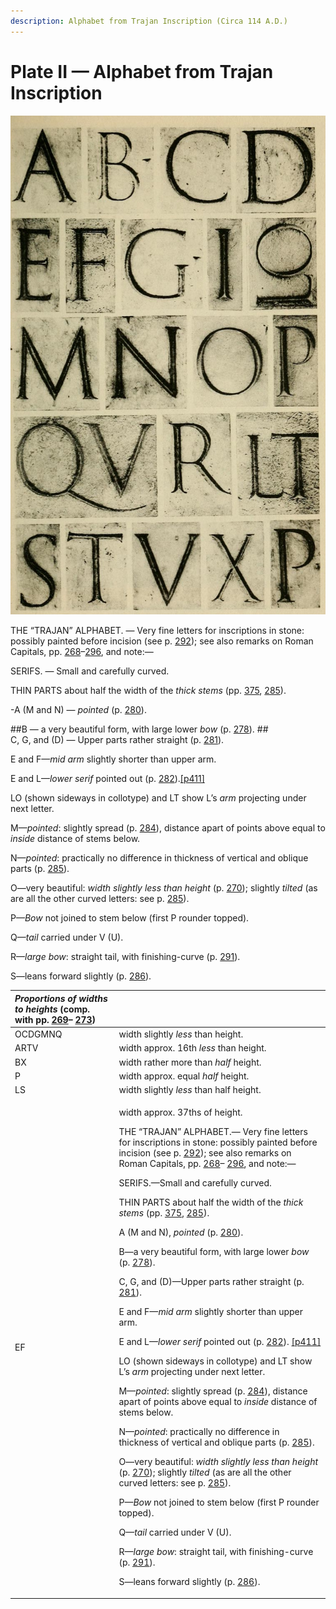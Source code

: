 ```yaml
---
description: Alphabet from Trajan Inscription (Circa 114 A.D.)
---
```


# Plate II — Alphabet from Trajan Inscription

![Plate II.&#x2014;Alphabet from Trajan Inscription \(Circa 114 A.D.\) Scale approx.  1 6  linear. \(See also Plate I\). Note.&#x2014;L and O are shown sideways in the 2nd line.](../.gitbook/assets/i435e-plateii.jpg)

THE “TRAJAN” ALPHABET. — Very fine letters for inscriptions in stone: possibly painted before incision \(see p. [292](http://www.gutenberg.org/files/47089/47089-h/47089-h.htm#p292)\); see also remarks on Roman Capitals, pp. [268](http://www.gutenberg.org/files/47089/47089-h/47089-h.htm#p268)–[296](http://www.gutenberg.org/files/47089/47089-h/47089-h.htm#p296), and note:—

SERIFS. — Small and carefully curved.

THIN PARTS about half the width of the _thick stems_ \(pp. [375](http://www.gutenberg.org/files/47089/47089-h/47089-h.htm#p375), [285](http://www.gutenberg.org/files/47089/47089-h/47089-h.htm#p285)\).

-A \(M and N\) — _pointed_ \(p. [280](http://www.gutenberg.org/files/47089/47089-h/47089-h.htm#p280)\).

\#\#B — a very beautiful form, with large lower _bow_ \(p. [278](http://www.gutenberg.org/files/47089/47089-h/47089-h.htm#p278)\). \#\#  
C, G, and \(D\) — Upper parts rather straight \(p. [281](http://www.gutenberg.org/files/47089/47089-h/47089-h.htm#p281)\).

E and F—_mid arm_ slightly shorter than upper arm.

E and L—_lower serif_ pointed out \(p. [282](http://www.gutenberg.org/files/47089/47089-h/47089-h.htm#p282)\).[\[p411\]](http://www.gutenberg.org/files/47089/47089-h/47089-h.htm#pageindex)

LO \(shown sideways in collotype\) and LT show L’s _arm_ projecting under next letter.

M—_pointed_: slightly spread \(p. [284](http://www.gutenberg.org/files/47089/47089-h/47089-h.htm#p284)\), distance apart of points above equal to _inside_ distance of stems below.

N—_pointed_: practically no difference in thickness of vertical and oblique parts \(p. [285](http://www.gutenberg.org/files/47089/47089-h/47089-h.htm#p285)\).

O—very beautiful: _width slightly less than height_ \(p. [270](http://www.gutenberg.org/files/47089/47089-h/47089-h.htm#p270)\); slightly _tilted_ \(as are all the other curved letters: see p. [285](http://www.gutenberg.org/files/47089/47089-h/47089-h.htm#p285)\).

P—_Bow_ not joined to stem below \(first P rounder topped\).

Q—_tail_ carried under V \(U\).

R—_large bow_: straight tail, with finishing-curve \(p. [291](http://www.gutenberg.org/files/47089/47089-h/47089-h.htm#p291)\).

S—leans forward slightly \(p. [286](http://www.gutenberg.org/files/47089/47089-h/47089-h.htm#p286)\).

<table>
  <thead>
    <tr>
      <th style="text-align:left"><em>Proportions of widths to heights</em> (comp. with pp. <a href="http://www.gutenberg.org/files/47089/47089-h/47089-h.htm#p269">269</a>&#x2013;
        <a
        href="http://www.gutenberg.org/files/47089/47089-h/47089-h.htm#p273">273</a>)</th>
      <th style="text-align:left"></th>
    </tr>
  </thead>
  <tbody>
    <tr>
      <td style="text-align:left">OCDGMNQ</td>
      <td style="text-align:left">width slightly <em>less</em> than height.</td>
    </tr>
    <tr>
      <td style="text-align:left">ARTV</td>
      <td style="text-align:left">width approx. 16th <em>less</em> than height.</td>
    </tr>
    <tr>
      <td style="text-align:left">BX</td>
      <td style="text-align:left">width rather more than <em>half</em> height.</td>
    </tr>
    <tr>
      <td style="text-align:left">P</td>
      <td style="text-align:left">width approx. equal <em>half</em> height.</td>
    </tr>
    <tr>
      <td style="text-align:left">LS</td>
      <td style="text-align:left">width slightly <em>less</em> than half height.</td>
    </tr>
    <tr>
      <td style="text-align:left">EF</td>
      <td style="text-align:left">
        <p>width approx. 37ths of height.</p>
        <p>THE &#x201C;TRAJAN&#x201D; ALPHABET.&#x2014; Very fine letters for inscriptions
          in stone: possibly painted before incision (see p. <a href="http://www.gutenberg.org/files/47089/47089-h/47089-h.htm#p292">292</a>);
          see also remarks on Roman Capitals, pp. <a href="http://www.gutenberg.org/files/47089/47089-h/47089-h.htm#p268">268</a>&#x2013;
          <a
          href="http://www.gutenberg.org/files/47089/47089-h/47089-h.htm#p296">296</a>, and note:&#x2014;</p>
        <p>SERIFS.&#x2014;Small and carefully curved.</p>
        <p>THIN PARTS about half the width of the <em>thick stems</em> (pp. <a href="http://www.gutenberg.org/files/47089/47089-h/47089-h.htm#p375">375</a>,
          <a
          href="http://www.gutenberg.org/files/47089/47089-h/47089-h.htm#p285">285</a>).</p>
        <p>A (M and N), <em>pointed</em> (p. <a href="http://www.gutenberg.org/files/47089/47089-h/47089-h.htm#p280">280</a>).</p>
        <p>B&#x2014;a very beautiful form, with large lower <em>bow</em> (p. <a href="http://www.gutenberg.org/files/47089/47089-h/47089-h.htm#p278">278</a>).</p>
        <p>C, G, and (D)&#x2014;Upper parts rather straight (p. <a href="http://www.gutenberg.org/files/47089/47089-h/47089-h.htm#p281">281</a>).</p>
        <p>E and F&#x2014;<em>mid arm</em> slightly shorter than upper arm.</p>
        <p>E and L&#x2014;<em>lower serif</em> pointed out (p. <a href="http://www.gutenberg.org/files/47089/47089-h/47089-h.htm#p282">282</a>).
          <a
          href="http://www.gutenberg.org/files/47089/47089-h/47089-h.htm#pageindex">[p411]</a>
        </p>
        <p>LO (shown sideways in collotype) and LT show L&#x2019;s <em>arm</em> projecting
          under next letter.</p>
        <p>M&#x2014;<em>pointed</em>: slightly spread (p. <a href="http://www.gutenberg.org/files/47089/47089-h/47089-h.htm#p284">284</a>),
          distance apart of points above equal to <em>inside</em> distance of stems
          below.</p>
        <p>N&#x2014;<em>pointed</em>: practically no difference in thickness of vertical
          and oblique parts (p. <a href="http://www.gutenberg.org/files/47089/47089-h/47089-h.htm#p285">285</a>).</p>
        <p>O&#x2014;very beautiful: <em>width slightly less than height</em> (p.
          <a
          href="http://www.gutenberg.org/files/47089/47089-h/47089-h.htm#p270">270</a>); slightly <em>tilted</em> (as are all the other curved letters:
            see p. <a href="http://www.gutenberg.org/files/47089/47089-h/47089-h.htm#p285">285</a>).</p>
        <p>P&#x2014;<em>Bow</em> not joined to stem below (first P rounder topped).</p>
        <p>Q&#x2014;<em>tail</em> carried under V (U).</p>
        <p>R&#x2014;<em>large bow</em>: straight tail, with finishing-curve (p.
          <a
          href="http://www.gutenberg.org/files/47089/47089-h/47089-h.htm#p291">291</a>).</p>
        <p>S&#x2014;leans forward slightly (p. <a href="http://www.gutenberg.org/files/47089/47089-h/47089-h.htm#p286">286</a>).</p>
      </td>
    </tr>
  </tbody>
</table>

